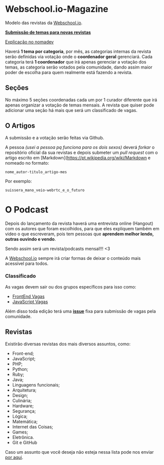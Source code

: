 # Webschool.io-Magazine
Modelo das revistas da [Webschool.io](http://webschool.io/).

**[Submissão de temas para novas revistas](https://github.com/Webschool-io/Webschool.io-Magazine/issues/1)**

[Explicação no nomadev](http://nomadev.com.br/webschool-magazine-uma-revista-da-comunidade-para-a-comunidade/)

Haverá **1 tema por categoria**, por mês, as categorias internas da revista serão definidas via votação onde o **coordenador geral** gerenciará.
Cada categoria terá **1 coordenador** que irá apenas gerenciar a votação dos temas, as categoria serão votados pela comunidade, dando assim maior poder de escolha para quem realmente está fazendo a revista.

## Seções

No máximo 5 seções coordenadas cada um por 1 curador diferente  que irá apenas organizar a votação de temas mensais.
A revista que quiser pode adicionar uma seção há mais que será um classificado de vagas.



## O Artigos

A submissão e a votação serão feitas via Github.

A pessoa *(usei a pessoa pq funciona para os dois sexos)* deverá *forkar* o repositório oficial da sua revistas e depois submeter um *pull request* com o artigo escrito em [Markdown](https://pt.wikipedia.org/wiki/Markdown e nomeado no formato:

```
nome_autor-titulo_artigo-mes
```

Por exemplo:

```
suissera_mano_veio-webrtc_e_o_futuro
```


# O Podcast

Depois do lançamento da revista haverá uma entrevista online (Hangout) com os autores que foram escolhidos, para que eles expliquem também em video o que escreveram, pois tem pessoas que **aprendem melhor lendo, outras ouvindo e vendo**.

Sendo assim será um revista/podcasts mensal!!! <3

A [Webschool.io](http://webschool.io/) sempre irá criar formas de deixar o conteúdo mais acessível para todos.

### Classificado

As vagas devem sair ou dos grupos específicos para isso como:

- [FrontEnd Vagas](https://www.facebook.com/groups/frontendvagas/)
- [JavaScript Vagas](https://www.facebook.com/groups/javascriptvagas/)

Além disso toda edição terá uma **[issue](https://github.com/Webschool-io/Webschool.io-Magazine/issues)** fixa para submissão de vagas pela comunidade.


## Revistas

Existirão diversas revistas dos mais diversos assuntos, como: 

- Front-end;
- JavaScript;
- PHP;
- Python;
- Ruby;
- Java;
- Linguagens funcionais;
- Arquitetura;
- Design;
- Culinária;
- Hardware;
- Segurança;
- Lógica;
- Matemática;
- Internet das Coisas;
- Games;
- Eletrônica.
- Git e GitHub

Caso um assunto que você deseja não esteja nessa lista pode nos enviar [por aqui](https://github.com/Webschool-io/Webschool.io-Magazine/issues/1).
